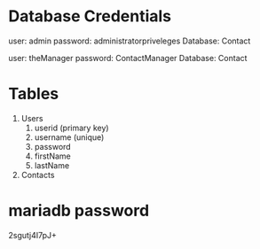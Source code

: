 # Database Credentials
user: admin
password: administratorpriveleges
Database: Contact

user: theManager
password: ContactManager
Database: Contact

# Tables 
1. Users
    1. userid (primary key)
    2. username (unique)
    3. password
    4. firstName
    5. lastName
2. Contacts

# mariadb password
2sgutj4I7pJ+